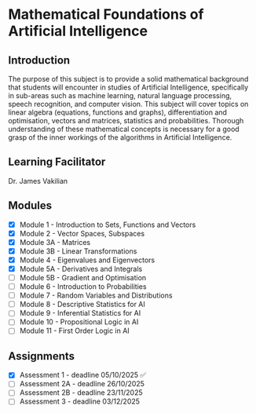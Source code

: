 # Mathematical Foundations of Artificial Intelligence

## Introduction
The purpose of this subject is to provide a solid mathematical background that students will encounter in studies of Artificial Intelligence, specifically in sub-areas such as machine learning, natural language processing, speech recognition, and computer vision. This subject will cover topics on linear algebra (equations, functions and graphs), differentiation and optimisation, vectors and matrices, statistics and probabilities. Thorough understanding of these mathematical concepts is necessary for a good grasp of the inner workings of the algorithms in Artificial Intelligence.

## Learning Facilitator
Dr. James Vakilian

## Modules
- [X] Module 1 - Introduction to Sets, Functions and Vectors
- [X] Module 2 - Vector Spaces, Subspaces
- [X] Module 3A - Matrices
- [X] Module 3B - Linear Transformations
- [X] Module 4 - Eigenvalues and Eigenvectors
- [X] Module 5A - Derivatives and Integrals
- [ ] Module 5B - Gradient and Optimisation
- [ ] Module 6 - Introduction to Probabilities
- [ ] Module 7 - Random Variables and Distributions
- [ ] Module 8 - Descriptive Statistics for AI
- [ ] Module 9 - Inferential Statistics for AI
- [ ] Module 10 - Propositional Logic in AI
- [ ] Module 11 - First Order Logic in AI

## Assignments
- [X] Assessment 1 - deadline 05/10/2025 ✅
- [ ] Assessment 2A - deadline 26/10/2025
- [ ] Assessment 2B - deadline 23/11/2025
- [ ] Assessment 3 - deadline 03/12/2025